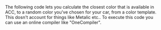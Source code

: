 The following code lets you calculate the closest color that is available in ACC, to a random color you've chosen for your car, from a color template. 
This dosn't account for things like Metalic etc.. To execute this code you can use an online compiler like "OneCompiler". 

